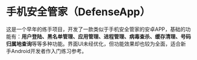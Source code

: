 # 手机安全管家（DefenseApp）
这是一个早年的练手项目，开发了一款类似于手机安全管家的安卓APP，基础的功能有：**用户登陆、黑名单管理、应用管理、进程管理、病毒查杀、缓存清理、号码归属地查询**等等多种功能。界面UI未经优化，但功能效果却也较为全面，适合新手Android开发者作入门练习参考。




